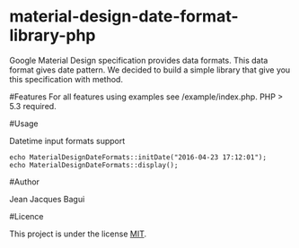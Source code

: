 # material-design-date-format-library-php
Google Material Design specification provides data formats. This data format gives date pattern. We decided to build a simple library that give you this specification with method.



#Features
For all features using examples see /example/index.php. PHP > 5.3 required.

#Usage

Datetime input formats support

```
echo MaterialDesignDateFormats::initDate("2016-04-23 17:12:01");
echo MaterialDesignDateFormats::display();
```

#Author

Jean Jacques Bagui

#Licence

This project is under the license <a href="https://opensource.org/licenses/MIT">MIT</a>.
